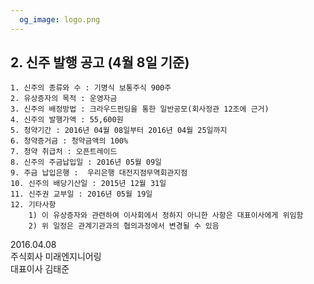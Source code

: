 ```yaml
---
  og_image: logo.png
---
```


## 2. 신주 발행 공고 (4월 8일 기준)
    1. 신주의 종류와 수 : 기명식 보통주식 900주
    2. 유상증자의 목적 : 운영자금
    3. 신주의 배정방법 : 크라우드펀딩을 통한 일반공모(회사정관 12조에 근거) 
    4. 신주의 발행가액 : 55,600원 
    5. 청약기간 : 2016년 04월 08일부터 2016년 04월 25일까지
    6. 청약증거금 : 청약금액의 100%
    7. 청약 취급처 : 오픈트레이드  
    8. 신주의 주금납입일 : 2016년 05월 09일
    9. 주금 납입은행 :  우리은행 대전지점무역회관지점
    10. 신주의 배당기산일 : 2015년 12월 31일
    11. 신주권 교부일 : 2016년 05월 19일
    12. 기타사항 
        1) 이 유상증자와 관련하여 이사회에서 정하지 아니한 사항은 대표이사에게 위임함
        2) 위 일정은 관계기관과의 협의과정에서 변경될 수 있음

2016.04.08 <br>
주식회사 미래엔지니어링 <br>
대표이사 김태준

